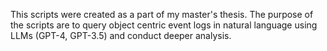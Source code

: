 This scripts were created as a part of my master's thesis. The purpose of the scripts are to query object centric event logs in natural language using LLMs (GPT-4, GPT-3.5) and conduct deeper analysis. 
